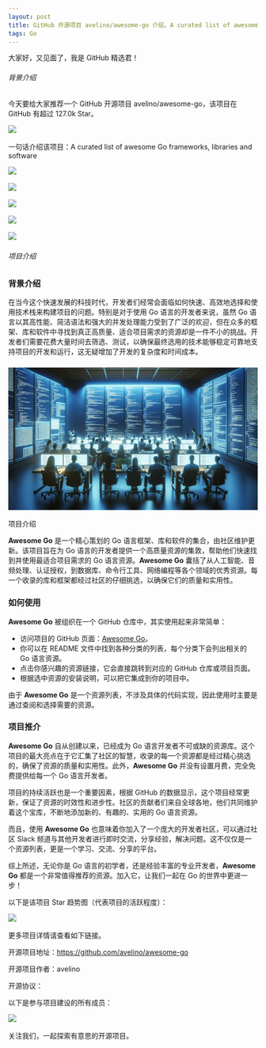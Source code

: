 ```yaml
---
layout: post
title: GitHub 开源项目 avelino/awesome-go 介绍，A curated list of awesome Go frameworks, libraries and software
tags: Go
---
```


大家好，又见面了，我是 GitHub 精选君！

###### 背景介绍

今天要给大家推荐一个 GitHub 开源项目 avelino/awesome-go，该项目在 GitHub 有超过 127.0k Star。

![](https://stats.deeptrain.net/repo/avelino/awesome-go/?theme=light)

一句话介绍该项目：A curated list of awesome Go frameworks, libraries and software




![](https://github.com/avelino/awesome-go/raw/main/tmpl/assets/logo.png)

![](https://api.producthunt.com/widgets/embed-image/v1/featured.svg?post_id=291535&theme=light)

![](https://avelino.run/sponsors/workos-logo-white-bg.svg)

![](https://avelino.run/sponsors/keygen-logo.png)

![](https://avelino.run/sponsors/do_logo_horizontal_blue-210.png)


###### 项目介绍

### 背景介绍

在当今这个快速发展的科技时代，开发者们经常会面临如何快速、高效地选择和使用技术栈来构建项目的问题。特别是对于使用 Go 语言的开发者来说，虽然 Go 语言以其高性能、简洁语法和强大的并发处理能力受到了广泛的欢迎，但在众多的框架、库和软件中寻找到真正高质量、适合项目需求的资源却是一件不小的挑战。开发者们需要花费大量时间去筛选、测试，以确保最终选用的技术能够稳定可靠地支持项目的开发和运行，这无疑增加了开发的复杂度和时间成本。

### 

![](https://raw.githubusercontent.com/ZhuPeng/pic/master/mac/compress_tmp-2ec573668df74082efb074d7e311c0fe.png)

项目介绍

**Awesome Go** 是一个精心策划的 Go 语言框架、库和软件的集合，由社区维护更新。该项目旨在为 Go 语言的开发者提供一个高质量资源的集敦，帮助他们快速找到并使用最适合项目需求的 Go 语言资源。**Awesome Go** 囊括了从人工智能、音频处理、认证授权，到数据库、命令行工具、网络编程等各个领域的优秀资源。每一个收录的库和框架都经过社区的仔细挑选，以确保它们的质量和实用性。

### 如何使用

**Awesome Go** 被组织在一个 GitHub 仓库中，其实使用起来非常简单：
- 访问项目的 GitHub 页面：[Awesome Go](https://github.com/avelino/awesome-go)。
- 你可以在 README 文件中找到各种分类的列表，每个分类下会列出相关的 Go 语言资源。
- 点击你感兴趣的资源链接，它会直接跳转到对应的 GitHub 仓库或项目页面。
- 根据选中资源的安装说明，可以把它集成到你的项目中。

由于 **Awesome Go** 是一个资源列表，不涉及具体的代码实现，因此使用时主要是通过查阅和选择需要的资源。

### 项目推介

**Awesome Go** 自从创建以来，已经成为 Go 语言开发者不可或缺的资源库。这个项目的最大亮点在于它汇集了社区的智慧，收录的每一个资源都是经过精心挑选的，确保了资源的质量和实用性。此外，**Awesome Go** 并没有设置月费，完全免费提供给每一个 Go 语言开发者。

项目的持续活跃也是一个重要因素，根据 GitHub 的数据显示，这个项目经常更新，保证了资源的时效性和进步性。社区的贡献者们来自全球各地，他们共同维护着这个宝库，不断地添加新的、有趣的、实用的 Go 语言资源。

而且，使用 **Awesome Go** 也意味着你加入了一个庞大的开发者社区，可以通过社区 Slack 频道与其他开发者进行即时交流，分享经验，解决问题。这不仅仅是一个资源列表，更是一个学习、交流、分享的平台。

综上所述，无论你是 Go 语言的初学者，还是经验丰富的专业开发者，**Awesome Go** 都是一个非常值得推荐的资源。加入它，让我们一起在 Go 的世界中更进一步！

以下是该项目 Star 趋势图（代表项目的活跃程度）：

![](https://api.star-history.com/svg?repos=avelino/awesome-go&type=Timeline)

更多项目详情请查看如下链接。

开源项目地址：https://github.com/avelino/awesome-go 

开源项目作者：avelino

开源协议：

以下是参与项目建设的所有成员：

![](https://contrib.rocks/image?repo=avelino/awesome-go)

关注我们，一起探索有意思的开源项目。

